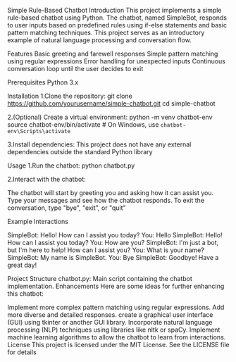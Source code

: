 Simple Rule-Based Chatbot
Introduction
This project implements a simple rule-based chatbot using Python. The chatbot, named SimpleBot, responds to user inputs based on predefined rules using if-else statements and basic pattern matching techniques. This project serves as an introductory example of natural language processing and conversation flow.

Features
Basic greeting and farewell responses
Simple pattern matching using regular expressions
Error handling for unexpected inputs
Continuous conversation loop until the user decides to exit

Prerequisites
Python 3.x

Installation
1.Clone the repository:
git clone https://github.com/yourusername/simple-chatbot.git
cd simple-chatbot

2.(Optional) Create a virtual environment:
python -m venv chatbot-env
source chatbot-env/bin/activate  # On Windows, use `chatbot-env\Scripts\activate`

3.Install dependencies:
This project does not have any external dependencies outside the standard Python library

Usage
1.Run the chatbot:
python chatbot.py

2.Interact with the chatbot:

The chatbot will start by greeting you and asking how it can assist you.
Type your messages and see how the chatbot responds.
To exit the conversation, type "bye", "exit", or "quit"

Example Interactions

SimpleBot: Hello! How can I assist you today?
You: Hello
SimpleBot: Hello! How can I assist you today?
You: How are you?
SimpleBot: I'm just a bot, but I'm here to help! How can I assist you?
You: What is your name?
SimpleBot: My name is SimpleBot.
You: Bye
SimpleBot: Goodbye! Have a great day!

Project Structure
chatbot.py: Main script containing the chatbot implementation.
Enhancements
Here are some ideas for further enhancing this chatbot:

Implement more complex pattern matching using regular expressions.
Add more diverse and detailed responses.
create a graphical user interface (GUI) using tkinter or another GUI library.
Incorporate natural language processing (NLP) techniques using libraries like nltk or spaCy.
Implement machine learning algorithms to allow the chatbot to learn from interactions.
License
This project is licensed under the MIT License. See the LICENSE file for details
